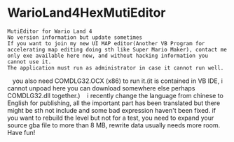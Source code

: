 # WarioLand4HexMutiEditor
    MutiEditor for Wario Land 4
    No version information but update sometimes
    If you want to join my new UI MAP editor(Another VB Program for accelerating map editing doing sth like Super Mario Maker), contact me
    only exe available here now, and without hacking information you cannot use it. 
    The application must run as administrator in case it cannot run well.
    you also need COMDLG32.OCX (x86) to run it.(it is contained in VB IDE, i cannot unpoad here you can download somewhere else perhaps COMDLG32.dll together.)
    i recently change the language from chinese to English for publishing, all the important part has been translated but there might be sth not include and some bad expression haven't been fixed.
    if you want to rebuild the level but not for a test, you need to expand your source gba file to more than 8 MB, rewrite data usually needs more room. Have fun!
